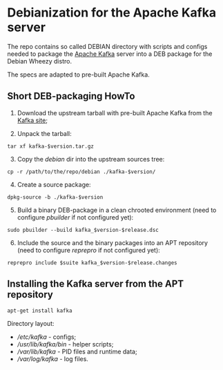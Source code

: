 # Debianization for the Apache Kafka server

The repo contains so called DEBIAN directory with
scripts and configs needed to package the
[Apache Kafka](http://kafka.apache.org/) server
into a DEB package for the Debian Wheezy distro.

The specs are adapted to pre-built Apache Kafka.

## Short DEB-packaging HowTo

1. Download the upstream tarball with pre-built Apache Kafka from the
 [Kafka site](http://kafka.apache.org/downloads.html);

2. Unpack the tarball:

```tar xf kafka-$version.tar.gz```

3. Copy the _debian_ dir into the upstream sources tree:

```cp -r /path/to/the/repo/debian ./kafka-$version/```

4. Create a source package:

```dpkg-source -b ./kafka-$version```

5. Build a binary DEB-package in a clean chrooted environment
(need to configure _pbuilder_ if not configured yet):

```sudo pbuilder --build kafka_$version-$release.dsc```

6. Include the source and the binary packages into an APT repository
(need to configure _reprepro_ if not configured yet):

```reprepro include $suite kafka_$version-$release.changes```

## Installing the Kafka server from the APT repository

```apt-get install kafka```

Directory layout:

* _/etc/kafka_ - configs;
* _/usr/lib/kafka/bin_ - helper scripts;
* _/var/lib/kafka_ - PID files and runtime data;
* _/var/log/kafka_ - log files.
